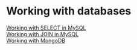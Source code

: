 # Working with databases  
[Working with SELECT in MySQL](https://docs.google.com/spreadsheets/d/1GXNr5wP9pJtKQcUqWsMBJZG-OFOXgUBvOa4LghuiHiE/edit?usp=sharing)  
[Working with JOIN in MySQL](https://docs.google.com/spreadsheets/d/1XvxRQ-jPS_zABSP5bUuwl9o015vp8mcei6q4a61hQu0/edit?usp=sharing)  
[Working with MongoDB](https://docs.google.com/spreadsheets/d/1AVhbpuxB-OOiQy1bSSpabrnP8kNWZMQf68UQxhcjARA/edit?usp=sharing)
